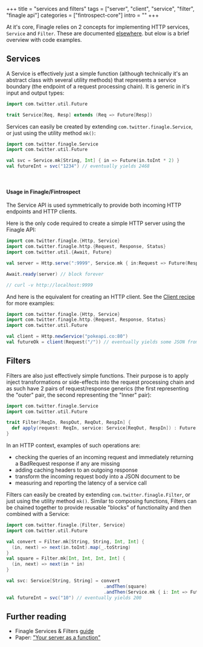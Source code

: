 +++
title = "services and filters"
tags = ["server", "client", "service", "filter", "finagle api"]
categories = ["fintrospect-core"]
intro = ""
+++

At it's core, Finagle relies on 2 concepts for implementing HTTP services, `Service` and `Filter`. These are documented [elsewhere](#reading). but elow is a brief overview with code examples.

## Services
A Service is effectively just a simple function (although technically it's an abstract class with several utility methods) that represents a service boundary (the endpoint of a request processing chain). It is generic in it's input and output types:
```scala
import com.twitter.util.Future

trait Service[Req, Resp] extends (Req => Future[Resp])
```

Services can easily be created by extending `com.twitter.finagle.Service`, or just using the utility method `mk()`:
```scala
import com.twitter.finagle.Service
import com.twitter.util.Future

val svc = Service.mk[String, Int] { in => Future(in.toInt * 2) }
val futureInt = svc("1234") // eventually yields 2468
```
<br/>

#### Usage in Finagle/Fintrospect
The Service API is used symmetrically to provide both incoming HTTP endpoints and HTTP clients.

Here is the only code required to create a simple HTTP server using the Finagle API:

```scala
import com.twitter.finagle.{Http, Service}
import com.twitter.finagle.http.{Request, Response, Status}
import com.twitter.util.{Await, Future}

val server = Http.serve(":9999", Service.mk { in:Request => Future(Response(Status.Ok)) })

Await.ready(server) // block forever

// curl -v http://localhost:9999
```

And here is the equivalent for creating an HTTP client. See the [Client recipe](../http-clients) for more examples:
```scala
import com.twitter.finagle.{Http, Service}
import com.twitter.finagle.http.{Request, Response, Status}
import com.twitter.util.Future

val client = Http.newService("pokeapi.co:80")
val futureOk = client(Request("/")) // eventually yields some JSON from the pokemon api
```

## Filters
Filters are also just effectively simple functions. Their purpose is to apply inject transformations or side-effects into the request processing chain and as such have 2 pairs of request/response generics (the first representing the "outer" pair, 
the second representing the "Inner" pair):
```scala
import com.twitter.finagle.Service
import com.twitter.util.Future

trait Filter[ReqIn, RespOut, ReqOut, RespIn] {
  def apply(request: ReqIn, service: Service[ReqOut, RespIn]) : Future[RespOut]
}
```
In an HTTP context, examples of such operations are: 

- checking the queries of an incoming request and immediately returning a BadRequest response if any are missing
- adding caching headers to an outgoing response
- transform the incoming request body into a JSON document to be 
- measuring and reporting the latency of a service call

Filters can easily be created by extending `com.twitter.finagle.Filter`, or just using the utility method `mk()`. Similar to composing functions, Filters can be chained together to provide reusable "blocks" of functionality
and then combined with a Service:
```scala
import com.twitter.finagle.{Filter, Service}
import com.twitter.util.Future

val convert = Filter.mk[String, String, Int, Int] { 
  (in, next) => next(in.toInt).map(_.toString) 
}
val square = Filter.mk[Int, Int, Int, Int] { 
  (in, next) => next(in * in) 
}

val svc: Service[String, String] = convert
                                    .andThen(square)
                                    .andThen(Service.mk { i: Int => Future(i * 2)})
val futureInt = svc("10") // eventually yields 200
```

## Further reading
<a name="reading"></a>

- Finagle Services & Filters [guide](https://twitter.github.io/finagle/guide/ServicesAndFilters.html)
- Paper: ["Your server as a function"](https://monkey.org/~marius/funsrv.pdf)